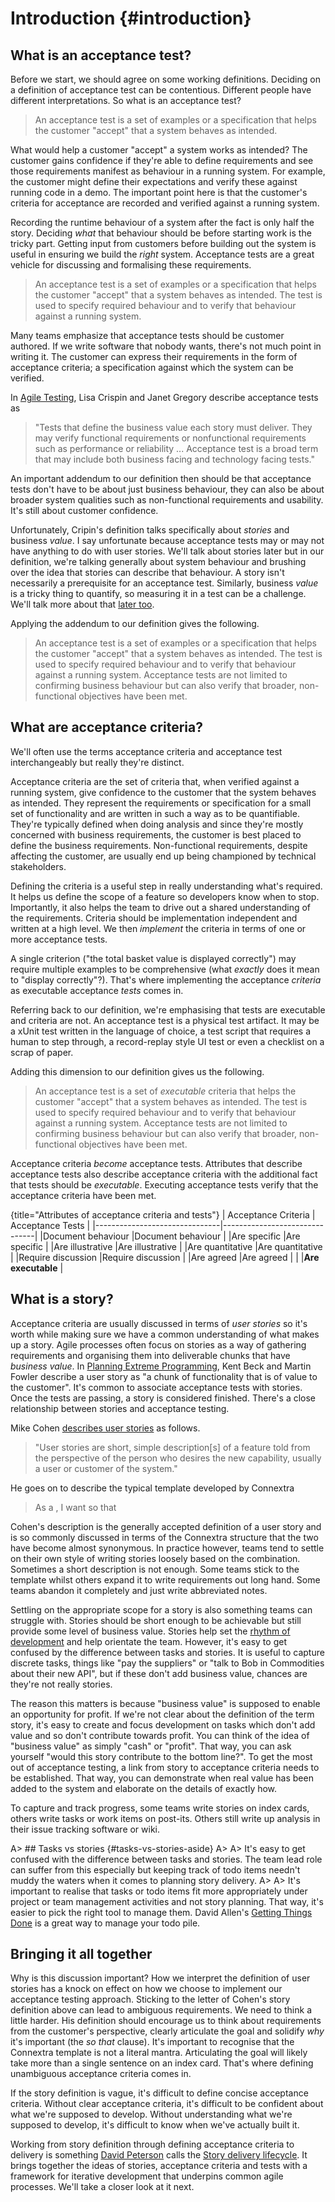 # Introduction {#introduction}


## What is an acceptance test?

Before we start, we should agree on some working definitions. Deciding on a definition of acceptance test can be contentious. Different people have different interpretations. So what is an acceptance test?

> An acceptance test is a set of examples or a specification that helps the customer "accept" that a system behaves as intended.

What would help a customer "accept" a system works as intended? The customer gains confidence if they're able to define requirements and see those requirements manifest as behaviour in a running system. For example, the customer might define their expectations and verify these against running code in a demo. The important point here is that the customer's criteria for acceptance are recorded and verified against a running system.

Recording the runtime behaviour of a system after the fact is only half the story. Deciding _what_ that behaviour should be before starting work is the tricky part. Getting input from customers before building out the system is useful in ensuring we build the _right_ system. Acceptance tests are a great vehicle for discussing and formalising these requirements.

>  An acceptance test is a set of examples or a specification that helps the customer "accept" that a system behaves as intended. The test is used to specify required behaviour and to verify that behaviour against a running system.

Many teams emphasize that acceptance tests should be customer authored. If we write software that nobody wants, there's not much point in writing it. The customer can express their requirements in the form of acceptance criteria; a specification against which the system can be verified.

In [Agile Testing](http://amzn.to/WKDYkq), Lisa Crispin and Janet Gregory describe acceptance tests as

> "Tests that define the business value each story must deliver. They may verify functional requirements or nonfunctional requirements such as performance or reliability ... Acceptance test is a broad term that may include both business facing and technology facing tests."

An important addendum to our definition then should be that acceptance tests don't have to be about just business behaviour, they can also be about broader system qualities such as non-functional requirements and usability. It's still about customer confidence.

Unfortunately, Cripin's definition talks specifically about _stories_ and business _value_. I say unfortunate because acceptance tests may or may not have anything to do with user stories. We'll talk about stories later but in our definition, we're talking generally about system behaviour and brushing over the idea that stories can describe that behaviour. A story isn't necessarily a prerequisite for an acceptance test. Similarly, business _value_ is a tricky thing to quantify, so measuring it in a test can be a challenge. We'll talk more about that [later too](#business-value).

Applying the addendum to our definition gives the following.

>  An acceptance test is a set of examples or a specification that helps the customer "accept" that a system behaves as intended. The test is used to specify required behaviour and to verify that behaviour against a running system. Acceptance tests are not limited to confirming business behaviour but can also verify that broader, non-functional objectives have been met.



## What are acceptance criteria?

We'll often use the terms acceptance criteria and acceptance test interchangeably but really they're distinct.

Acceptance criteria are the set of criteria that, when verified against a running system, give confidence to the customer that the system behaves as intended. They represent the requirements or specification for a small set of functionality and are written in such a way as to be quantifiable. They're typically defined when doing analysis and since they're mostly concerned with business requirements, the customer is best placed to define the business requirements. Non-functional requirements, despite affecting the customer, are usually end up being championed by technical stakeholders.

Defining the criteria is a useful step in really understanding what's required. It helps us define the scope of a feature so developers know when to stop. Importantly, it also helps the team to drive out a shared understanding of the requirements. Criteria should be implementation independent and written at a high level. We then _implement_ the criteria in terms of one or more acceptance tests.

A single criterion ("the total basket value is displayed correctly") may require multiple examples to be comprehensive (what _exactly_ does it mean to "display correctly"?). That's where implementing the acceptance _criteria_ as executable acceptance _tests_ comes in.

Referring back to our definition, we're emphasising that tests are executable and criteria are not. An acceptance test is a physical test artifact. It may be a xUnit test written in the language of choice, a test script that requires a human to step through, a record-replay style UI test or even a checklist on a scrap of paper.

Adding this dimension to our definition gives us the following.

>  An acceptance test is a set of _executable_ criteria that helps the customer "accept" that a system behaves as intended. The test is used to specify required behaviour and to verify that behaviour against a running system. Acceptance tests are not limited to confirming business behaviour but can also verify that broader, non-functional objectives have been met.


Acceptance criteria _become_ acceptance tests. Attributes that describe acceptance tests also describe acceptance criteria with the additional fact that tests should be _executable_. Executing acceptance tests verify that the acceptance criteria have been met.

{title="Attributes of acceptance criteria and tests"}
| Acceptance Criteria           | Acceptance Tests              |
|-------------------------------|-------------------------------|
|Document behaviour             |Document behaviour             |
|Are specific                   |Are specific                   |
|Are illustrative               |Are illustrative               |
|Are quantitative               |Are quantitative               |
|Require discussion             |Require discussion             |
|Are agreed                     |Are agreed                     |
|                               |**Are executable**             |




## What is a story?

Acceptance criteria are usually discussed in terms of _user stories_ so it's worth while making sure we have a common understanding of what makes up a story. Agile processes often focus on stories as a way of gathering requirements and organising them into deliverable chunks that have _business value_. In [Planning Extreme Programming](http://amzn.to/14EflKC), Kent Beck and Martin Fowler describe a user story as "a chunk of functionality that is of value to the customer". It's common to associate acceptance tests with stories. Once the tests are passing, a story is considered finished. There's a close relationship between stories and acceptance testing.

Mike Cohen [describes user stories](http://www.mountaingoatsoftware.com/topics/user-stories) as follows.

> "User stories are short, simple description[s] of a feature told from the perspective of the person who desires the new capability, usually a user or customer of the system."

He goes on to describe the typical template developed by Connextra

> As a <type of user>, I want <some goal> so that <some reason>

Cohen's description is the generally accepted definition of a user story and is so commonly discussed in terms of the Connextra structure that the two have become almost synonymous. In practice however, teams tend to settle on their own style of writing stories loosely based on the combination. Sometimes a short description is not enough. Some teams stick to the template whilst others expand it to write requirements out long hand. Some teams abandon it completely and just write abbreviated notes.

Settling on the appropriate scope for a story is also something teams can struggle with. Stories should be short enough to be achievable but still provide some level of business value. Stories help set the [rhythm of development](#lack-of-structure-and-direction) and help orientate the team. However, it's easy to get confused by the difference between tasks and stories. It is useful to capture discrete tasks, things like "pay the suppliers" or "talk to Bob in Commodities about their new API", but if these don't add business value, chances are they're not really stories.

The reason this matters is because "business value" is supposed to enable an opportunity for profit. If we're not clear about the definition of the term story, it's easy to create and focus development on tasks which don't add value and so don't contribute towards profit. You can think of the idea of "business value" as simply "cash" or "profit". That way, you can ask yourself "would this story contribute to the bottom line?". To get the most out of acceptance testing, a link from story to acceptance criteria needs to be established. That way, you can demonstrate when real value has been added to the system and elaborate on the details of exactly how.

To capture and track progress, some teams write stories on index cards, others write tasks or work items on post-its. Others still write up analysis in their issue tracking software or wiki.

A> ## Tasks vs stories {#tasks-vs-stories-aside}
A>
A> It's easy to get confused with the difference between tasks and stories. The team lead role can suffer from this especially but keeping track of todo items needn't muddy the waters when it comes to planning story delivery.
A>
A> It's important to realise that tasks or todo items fit more appropriately under project or team management activities and not story planning. That way, it's easier to pick the right tool to manage them. David Allen's [Getting Things Done](http://amzn.to/YwwTSX) is a great way to manage your todo pile.



## Bringing it all together

Why is this discussion important? How we interpret the definition of user stories has a knock on effect on how we choose to implement our acceptance testing approach. Sticking to the letter of Cohen's story definition above can lead to ambiguous requirements. We need to think a little harder. His definition should encourage us to think about requirements from the customer's perspective, clearly articulate the goal and solidify _why_ it's important (the _so that_ clause). It's important to recognise that the Connextra template is not a literal mantra. Articulating the goal will likely take more than a single sentence on an index card. That's where defining unambiguous acceptance criteria comes in.

If the story definition is vague, it's difficult to define concise acceptance criteria. Without clear acceptance criteria, it's difficult to be confident about what we're supposed to develop. Without understanding what we're supposed to develop, it's difficult to know when we've actually built it.

Working from story definition through defining acceptance criteria to delivery is something [David Peterson](http://blog.davidpeterson.co.uk) calls the [Story delivery lifecycle](#story-delivery-life-cycle). It brings together the ideas of stories, acceptance criteria and tests with a framework for iterative development that underpins common agile processes. We'll take a closer look at it next.


